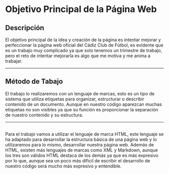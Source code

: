 # Objetivo Principal de la Página Web

## Descripción
El objetivo principal de la idea y creación de la página es intentar mejorar y perfeccionar la página web oficial del Cádiz Club de Fútbol, es evidente que es un trabajo muy complicado ya que solo tenemos un trimestre de trabajo, pero el reto de intentar mejorarla es algo que me motiva y me anima a trabajar.

---

## Método de Tabajo
El trabajo lo realizaremos con un lenguaje de marcas, esto es un tipo de sistema que utiliza etiquetas para organizar, estructurar o describir contenido de un 
documento. Aunque en nuestro código aparezcan muchas etiquetas no son visibles ya que su función es proporcionar la separación de nuestro contenido y su estructura.

---

## 
Para el trabajo vamos a utilizar el lenguaje de marca HTML, este lenguaje se ha adaptado para desarrollar la estructura básica de una página web y lo utilizaremos 
para lo mismo, desarrollar nuestra página web. Además de HTML, existen más lenguajes de marcas como XML y Markdown, aunque los tres son válidos HTML destaca de 
los demás ya que es más expresivo por lo que, aunque sea un poco más dificil de escribir el desarrollo de nuestro código será mucho más expresivo y entendible.
